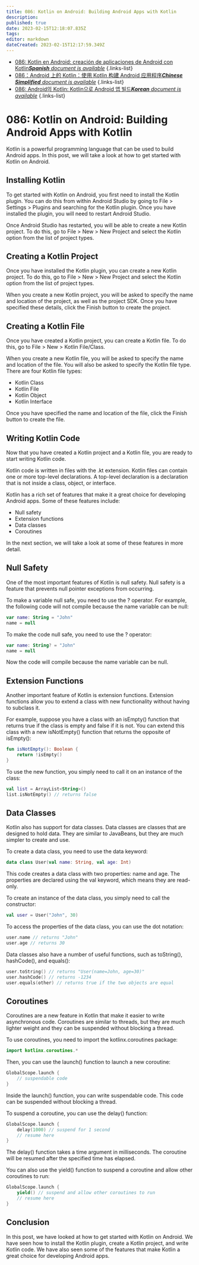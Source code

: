 ```yaml
---
title: 086: Kotlin on Android: Building Android Apps with Kotlin
description: 
published: true
date: 2023-02-15T12:18:07.835Z
tags: 
editor: markdown
dateCreated: 2023-02-15T12:17:59.349Z
---
```


- [086: Kotlin en Android: creación de aplicaciones de Android con Kotlin***Spanish** document is available*](/es/Knowledge-base/Kotlin/Learning/086-kotlin-on-android-building-android-apps-with-kotlin)
{.links-list}
- [086：Android 上的 Kotlin：使用 Kotlin 构建 Android 应用程序***Chinese Simplified** document is available*](/zh/Knowledge-base/Kotlin/Learning/086-kotlin-on-android-building-android-apps-with-kotlin)
{.links-list}
- [086: Android의 Kotlin: Kotlin으로 Android 앱 빌드***Korean** document is available*](/ko/Knowledge-base/Kotlin/Learning/086-kotlin-on-android-building-android-apps-with-kotlin)
{.links-list}


# 086: Kotlin on Android: Building Android Apps with Kotlin

Kotlin is a powerful programming language that can be used to build Android apps. In this post, we will take a look at how to get started with Kotlin on Android.

## Installing Kotlin

To get started with Kotlin on Android, you first need to install the Kotlin plugin. You can do this from within Android Studio by going to File > Settings > Plugins and searching for the Kotlin plugin. Once you have installed the plugin, you will need to restart Android Studio.

Once Android Studio has restarted, you will be able to create a new Kotlin project. To do this, go to File > New > New Project and select the Kotlin option from the list of project types.

## Creating a Kotlin Project

Once you have installed the Kotlin plugin, you can create a new Kotlin project. To do this, go to File > New > New Project and select the Kotlin option from the list of project types.

When you create a new Kotlin project, you will be asked to specify the name and location of the project, as well as the project SDK. Once you have specified these details, click the Finish button to create the project.

## Creating a Kotlin File

Once you have created a Kotlin project, you can create a Kotlin file. To do this, go to File > New > Kotlin File/Class.

When you create a new Kotlin file, you will be asked to specify the name and location of the file. You will also be asked to specify the Kotlin file type. There are four Kotlin file types:

- Kotlin Class
- Kotlin File
- Kotlin Object
- Kotlin Interface

Once you have specified the name and location of the file, click the Finish button to create the file.

## Writing Kotlin Code

Now that you have created a Kotlin project and a Kotlin file, you are ready to start writing Kotlin code.

Kotlin code is written in files with the .kt extension. Kotlin files can contain one or more top-level declarations. A top-level declaration is a declaration that is not inside a class, object, or interface.

Kotlin has a rich set of features that make it a great choice for developing Android apps. Some of these features include:

- Null safety
- Extension functions
- Data classes
- Coroutines

In the next section, we will take a look at some of these features in more detail.

## Null Safety

One of the most important features of Kotlin is null safety. Null safety is a feature that prevents null pointer exceptions from occurring.

To make a variable null safe, you need to use the ? operator. For example, the following code will not compile because the name variable can be null:

```kotlin
var name: String = "John"
name = null
```

To make the code null safe, you need to use the ? operator:

```kotlin
var name: String? = "John"
name = null
```

Now the code will compile because the name variable can be null.

## Extension Functions

Another important feature of Kotlin is extension functions. Extension functions allow you to extend a class with new functionality without having to subclass it.

For example, suppose you have a class with an isEmpty() function that returns true if the class is empty and false if it is not. You can extend this class with a new isNotEmpty() function that returns the opposite of isEmpty():

```kotlin
fun isNotEmpty(): Boolean {
    return !isEmpty()
}
```

To use the new function, you simply need to call it on an instance of the class:

```kotlin
val list = ArrayList<String>()
list.isNotEmpty() // returns false
```

## Data Classes

Kotlin also has support for data classes. Data classes are classes that are designed to hold data. They are similar to JavaBeans, but they are much simpler to create and use.

To create a data class, you need to use the data keyword:

```kotlin
data class User(val name: String, val age: Int)
```

This code creates a data class with two properties: name and age. The properties are declared using the val keyword, which means they are read-only.

To create an instance of the data class, you simply need to call the constructor:

```kotlin
val user = User("John", 30)
```

To access the properties of the data class, you can use the dot notation:

```kotlin
user.name // returns "John"
user.age // returns 30
```

Data classes also have a number of useful functions, such as toString(), hashCode(), and equals():

```kotlin
user.toString() // returns "User(name=John, age=30)"
user.hashCode() // returns -1234
user.equals(other) // returns true if the two objects are equal
```

## Coroutines

Coroutines are a new feature in Kotlin that make it easier to write asynchronous code. Coroutines are similar to threads, but they are much lighter weight and they can be suspended without blocking a thread.

To use coroutines, you need to import the kotlinx.coroutines package:

```kotlin
import kotlinx.coroutines.*
```

Then, you can use the launch() function to launch a new coroutine:

```kotlin
GlobalScope.launch {
    // suspendable code
}
```

Inside the launch() function, you can write suspendable code. This code can be suspended without blocking a thread.

To suspend a coroutine, you can use the delay() function:

```kotlin
GlobalScope.launch {
    delay(1000) // suspend for 1 second
    // resume here
}
```

The delay() function takes a time argument in milliseconds. The coroutine will be resumed after the specified time has elapsed.

You can also use the yield() function to suspend a coroutine and allow other coroutines to run:

```kotlin
GlobalScope.launch {
    yield() // suspend and allow other coroutines to run
    // resume here
}
```

## Conclusion

In this post, we have looked at how to get started with Kotlin on Android. We have seen how to install the Kotlin plugin, create a Kotlin project, and write Kotlin code. We have also seen some of the features that make Kotlin a great choice for developing Android apps.